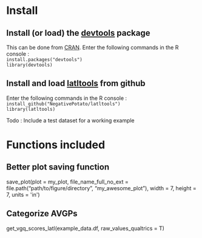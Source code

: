# Install
## Install (or load) the [devtools](https://github.com/hadley/devtools) package 
This can be done from [CRAN](https://cran.r-project.org/]). Enter the following commands in the R console : \
`install.packages("devtools")` \
`library(devtools)`

## Install and load [latltools](https://github.com/NegativePotato/latltools) from github
Enter the following commands in the R console : \
`install_github("NegativePotato/latltools")` \
`library(latltools)`

Todo : 
Include a test dataset for a working example

# Functions included 
## Better plot saving function 
save_plot(plot = my_plot, file_name_full_no_ext = file.path(“path/to/figure/directory”, “my_awesome_plot”), width = 7, height = 7, units = 'in')

## Categorize AVGPs
get_vgq_scores_latl(example_data.df, raw_values_qualtrics = T)

